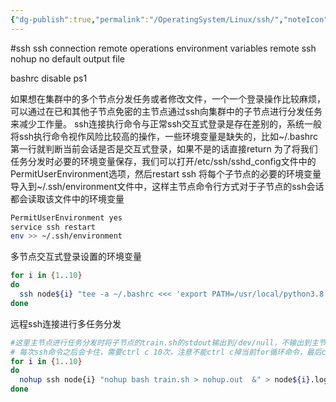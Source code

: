 ```yaml
---
{"dg-publish":true,"permalink":"/OperatingSystem/Linux/ssh/","noteIcon":"3"}
---
```


#ssh
ssh connection remote operations
environment variables
remote ssh nohup no default output file

bashrc disable ps1 

如果想在集群中的多个节点分发任务或者修改文件，一个一个登录操作比较麻烦，可以通过在已和其他子节点免密的主节点通过ssh向集群中的子节点进行分发任务来减少工作量。
ssh连接执行命令与正常ssh交互式登录是存在差别的，系统一般将ssh执行命令视作风险比较高的操作，一些环境变量是缺失的，比如~/.bashrc第一行就判断当前会话是否是交互式登录，如果不是的话直接return
为了将我们任务分发时必要的环境变量保存，我们可以打开/etc/ssh/sshd_config文件中的PermitUserEnvironment选项，然后restart ssh
将每个子节点的必要的环境变量导入到~/.ssh/environment文件中，这样主节点命令行方式对于子节点的ssh会话都会读取该文件中的环境变量
```bash
PermitUserEnvironment yes
service ssh restart
env >> ~/.ssh/environment

```
多节点交互式登录设置的环境变量

```bash
for i in {1..10}
do
  ssh node${i} "tee -a ~/.bashrc <<< 'export PATH=/usr/local/python3.8.12/bin:\$PATH'"
done
```

远程ssh连接进行多任务分发

```bash
#这里主节点进行任务分发时将子节点的train.sh的stdout输出到/dev/null，不输出到主节点的屏幕中，注意这里的train.sh最好本身就使用tee将输出导入到本地日志文件中
# 每次ssh命令之后会卡住，需要ctrl c 10次，注意不能ctrl c掉当前for循环命令，最后ctrl z加上bg来使得命令后台运行，最后使用disown来将for循环的后台任务与当前会话分离，防止ssh中断导致任务中断
for i in {1..10}
do
  nohup ssh node{i} "nohup bash train.sh > nohup.out  &" > node${i}.log &
done

```

